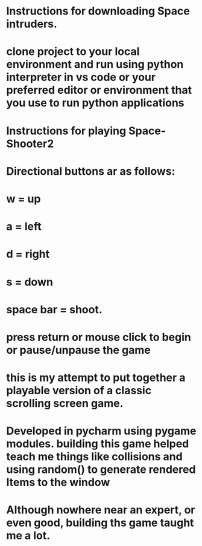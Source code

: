 # Instructions for downloading Space intruders.

# clone project to your local environment and run using  python interpreter in vs code or your preferred editor or environment that you use to run python applications






# Instructions for playing Space-Shooter2
 # Directional buttons ar as follows:
 
 # w = up
 # a = left
 # d = right 
 # s = down
 
 # space bar = shoot.
 
# press return or mouse click to begin or pause/unpause the game

# this is my attempt to put together a playable version of a classic scrolling screen game.
# Developed in pycharm using pygame modules. building this game helped teach me things like collisions and using random() to generate rendered Items to the window 
# Although nowhere near an expert, or even good, building ths game taught me a lot.
